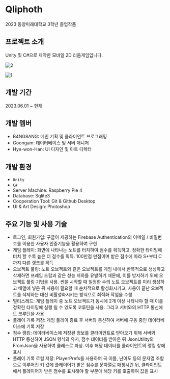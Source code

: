 # Qliphoth
2023 동양미래대학교 3학년 졸업작품

## 프로젝트 소개
Unity 및 C#으로 제작한 모바일 2D 리듬게임입니다.

![2](https://github.com/B4NG8ANG/Qliphoth/assets/50348034/89daa958-63df-4a53-aa31-1ed0a0e73b92)

![1](https://github.com/B4NG8ANG/Qliphoth/assets/50348034/880632b4-013c-45d1-b22f-0179583d7a44)


## 개발 기간
2023.06.01 ~ 현재

## 개발 멤버
- B4NG8ANG: 메인 기획 및 클라이언트 프로그래밍
- Goongam: 데이터베이스 및 서버 매니저
- Hye-won-Han: UI 디자인 및 아트 디렉터

## 개발 환경
- `Unity`
- `C#`
- Server Machine: Raspberry Pie 4
- Database: Sqlite3
- Cooperation Tool: Git & Github Desktop
- UI & Art Design: Photoshop

## 주요 기능 및 사용 기술
- 로그인, 회원가입: 구글이 제공하는 Firebase Authentication의 이메일 / 비밀번호를 이용한 사용자 인증기능을 활용하여 구현
- 게임 플레이: 화면에 나타나는 노트를 터치하여 점수를 획득하고, 정확한 타이밍에 터치 할 수록 높은 더 점수를 획득. 100만점 만점이며 받은 점수에 따라 S+부터 C까지 다른 랭크를 획득
- 오브젝트 풀링: 노트 오브젝트와 같은 오브젝트를 게임 내에서 반복적으로 생성하고 삭제하면 프레임 드랍과 같은 성능 저하를 유발하기 때문에, 이를 방지하기 위해 오브젝트 풀링 기법을 사용. 씬을 시작할 때 일정한 수의 노트 오브젝트를 미리 생성하고 배열에 넣은 뒤 사용이 필요할 때 순차적으로 활성화시키고, 사용이 끝난 오브젝트를 삭제하는 대신 비활성화시키는 방식으로 최적화 작업을 수행
- 멀티스레드: 게임 플레이 중 노트 오브젝트가 동시에 2개 이상 나타나야 할 때 이를 정확한 타이밍에 실행 될 수 있도록 코루틴을 사용. 그리고 서버와의 HTTP 통신에도 코루틴을 사용
- 플레이 기록 저장: 게임 플레이 종료 후 서버와 통신하여 서버에 구동 중인 데이터베이스에 기록 저장
- 점수 랭킹: 데이터베이스에 저장된 정보를 클라이언트로 받아오기 위해 서버와 HTTP 통신하여 JSON 형식의 유저, 점수 데이터를 받아온 뒤 JsonUtility의 FromJson을 사용하여 클래스로 파싱. 이후 해당 데이터를 클라이언트의 랭킹 창에 표시
- 플레이 기록 로컬 저장:  PlayerPrefs를 사용하여 곡 이름, 난이도 등의 문자열 조합으로 이루어진 키 값에 플레이어가 받은 점수를 문자열로 매칭시킨 뒤, 클라이언트에서 플레이어가 받은 점수를 표시해야 할 부분에 해당 키를 호출하여 값을 표시 

